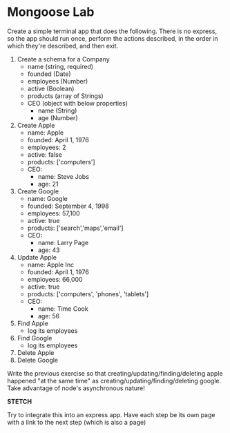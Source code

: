 # Mongoose Lab

Create a simple terminal app that does the following.  There is no express, so the app should run once, perform the actions described, in the order in which they're described, and then exit.

1. Create a schema for a Company
    - name (string, required)
    - founded (Date)
    - employees (Number)
    - active (Boolean)
    - products (array of Strings)
    - CEO (object with below properties)
        - name (String)
        - age (Number)
1. Create Apple
    - name: Apple
    - founded: April 1, 1976
    - employees: 2
    - active: false
    - products: ['computers']
    - CEO:
        - name: Steve Jobs
        - age: 21
1. Create Google
    - name: Google
    - founded: September 4, 1998
    - employees: 57,100
    - active: true
    - products: ['search','maps','email']
    - CEO:
        - name: Larry Page
        - age: 43
1. Update Apple
    - name: Apple Inc
    - founded: April 1, 1976
    - employees: 66,000
    - active: true
    - products: ['computers', 'phones', 'tablets']
    - CEO:
        - name: Time Cook
        - age: 56
1. Find Apple
    - log its employees
1. Find Google
    - log its employees
1. Delete Apple
1. Delete Google

Write the previous exercise so that creating/updating/finding/deleting apple happened "at the same time" as creating/updating/finding/deleting google.  Take advantage of node's asynchronous nature!

**STETCH**

Try to integrate this into an express app.  Have each step be its own page with a link to the next step (which is also a page)